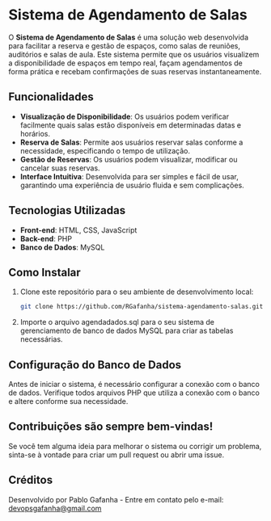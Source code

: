 # Sistema de Agendamento de Salas

O **Sistema de Agendamento de Salas** é uma solução web desenvolvida para facilitar a reserva e gestão de espaços, como salas de reuniões, auditórios e salas de aula. Este sistema permite que os usuários visualizem a disponibilidade de espaços em tempo real, façam agendamentos de forma prática e recebam confirmações de suas reservas instantaneamente.

## Funcionalidades

- **Visualização de Disponibilidade**: Os usuários podem verificar facilmente quais salas estão disponíveis em determinadas datas e horários.
- **Reserva de Salas**: Permite aos usuários reservar salas conforme a necessidade, especificando o tempo de utilização.
- **Gestão de Reservas**: Os usuários podem visualizar, modificar ou cancelar suas reservas.
- **Interface Intuitiva**: Desenvolvida para ser simples e fácil de usar, garantindo uma experiência de usuário fluida e sem complicações.

## Tecnologias Utilizadas

- **Front-end**: HTML, CSS, JavaScript
- **Back-end**: PHP
- **Banco de Dados**: MySQL

## Como Instalar

1. Clone este repositório para o seu ambiente de desenvolvimento local:
   ```bash
   git clone https://github.com/RGafanha/sistema-agendamento-salas.git

2. Importe o arquivo agendadados.sql para o seu sistema de gerenciamento de banco de dados MySQL para criar as tabelas necessárias.

## Configuração do Banco de Dados
Antes de iniciar o sistema, é necessário configurar a conexão com o banco de dados. Verifique todos arquivos PHP que utiliza a conexão com o banco e altere conforme sua necessidade.

## Contribuições são sempre bem-vindas! 
Se você tem alguma ideia para melhorar o sistema ou corrigir um problema, sinta-se à vontade para criar um pull request ou abrir uma issue.

## Créditos
Desenvolvido por Pablo Gafanha - Entre em contato pelo e-mail: devopsgafanha@gmail.com

